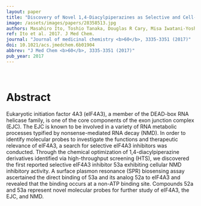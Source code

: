 ```yaml
---
layout: paper
title: "Discovery of Novel 1,4-Diacylpiperazines as Selective and Cell-Active eIF4A3 Inhibitors."
image: /assets/images/papers/28358513.jpg
authors: Masahiro Ito, Toshio Tanaka, Douglas R Cary, Misa Iwatani-Yoshihara, Yusuke Kamada, Tomohiro Kawamoto, Samuel Aparicio, Atsushi Nakanishi, Yasuhiro Imaeda
ref: Ito et al. 2017. J Med Chem.
journal: "Journal of medicinal chemistry <b>60</b>, 3335-3351 (2017)"
doi: 10.1021/acs.jmedchem.6b01904
abbrev: "J Med Chem <b>60</b>, 3335-3351 (2017)"
pub_year: 2017
---
```


<br />
<div data-badge-popover="right" data-badge-type="donut" data-pmid="28358513" data-hide-no-mentions="true" class="altmetric-embed"></div>

# Abstract

Eukaryotic initiation factor 4A3 (eIF4A3), a member of the DEAD-box RNA helicase family, is one of the core components of the exon junction complex (EJC). The EJC is known to be involved in a variety of RNA metabolic processes typified by nonsense-mediated RNA decay (NMD). In order to identify molecular probes to investigate the functions and therapeutic relevance of eIF4A3, a search for selective eIF4A3 inhibitors was conducted. Through the chemical optimization of 1,4-diacylpiperazine derivatives identified via high-throughput screening (HTS), we discovered the first reported selective eIF4A3 inhibitor 53a exhibiting cellular NMD inhibitory activity. A surface plasmon resonance (SPR) biosensing assay ascertained the direct binding of 53a and its analog 52a to eIF4A3 and revealed that the binding occurs at a non-ATP binding site. Compounds 52a and 53a represent novel molecular probes for further study of eIF4A3, the EJC, and NMD.

